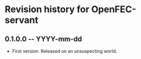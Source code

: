 # Revision history for OpenFEC-servant

## 0.1.0.0 -- YYYY-mm-dd

* First version. Released on an unsuspecting world.
